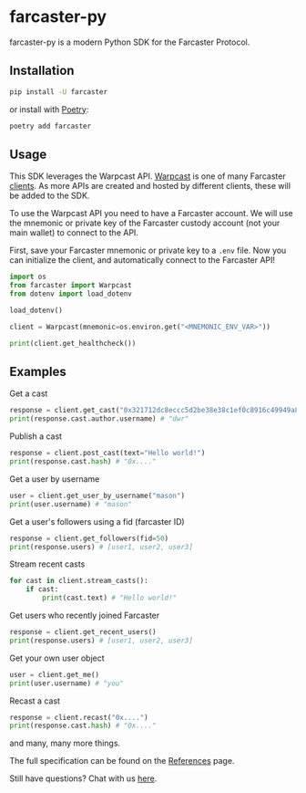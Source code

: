 # farcaster-py

farcaster-py is a modern Python SDK for the Farcaster Protocol.

## Installation

```bash
pip install -U farcaster
```

or install with [Poetry](https://python-poetry.org/):

```bash
poetry add farcaster
```


## Usage

This SDK leverages the Warpcast API. [Warpcast](https://warpcast.com/) is one of many Farcaster [clients](https://github.com/a16z/awesome-farcaster#clients). As more APIs are created and hosted by different clients, these will be added to the SDK.

To use the Warpcast API you need to have a Farcaster account. We will use the mnemonic or private key of the Farcaster custody account (not your main wallet) to connect to the API.

First, save your Farcaster mnemonic or private key to a `.env` file. Now you can initialize the client, and automatically connect to the Farcaster API!

```python
import os
from farcaster import Warpcast
from dotenv import load_dotenv

load_dotenv()

client = Warpcast(mnemonic=os.environ.get("<MNEMONIC_ENV_VAR>"))

print(client.get_healthcheck())
```

## Examples

Get a cast

```python
response = client.get_cast("0x321712dc8eccc5d2be38e38c1ef0c8916c49949a80ffe20ec5752bb23ea4d86f")
print(response.cast.author.username) # "dwr"
```

Publish a cast

```python
response = client.post_cast(text="Hello world!")
print(response.cast.hash) # "0x...."
```

Get a user by username

```python
user = client.get_user_by_username("mason")
print(user.username) # "mason"
```

Get a user's followers using a fid (farcaster ID)

```python
response = client.get_followers(fid=50)
print(response.users) # [user1, user2, user3]
```

Stream recent casts

```python
for cast in client.stream_casts():
    if cast:
        print(cast.text) # "Hello world!"
```

Get users who recently joined Farcaster

```python
response = client.get_recent_users()
print(response.users) # [user1, user2, user3]
```

Get your own user object

```python
user = client.get_me()
print(user.username) # "you"
```

Recast a cast

```python
response = client.recast("0x....")
print(response.cast.hash) # "0x...."
```

and many, many more things.

The full specification can be found on the [References](reference.md) page.

Still have questions? Chat with us [here](https://t.me/+aW_ucWeBVUZiNThh).
